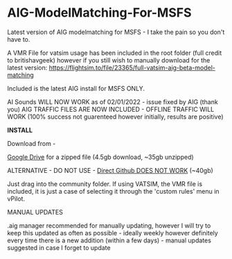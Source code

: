 # AIG-ModelMatching-For-MSFS
Latest version of AIG modelmatching for MSFS -  I take the pain so you don't have to.

A VMR File for vatsim usage has been included in the root folder (full credit to britishavgeek) however if you still wish to manually download for the latest version: https://flightsim.to/file/23365/full-vatsim-aig-beta-model-matching

Included is the latest AIG install for MSFS ONLY.

AI Sounds WILL NOW WORK as of 02/01/2022 - issue fixed by AIG (thank you)
AIG TRAFFIC FILES ARE NOW INCLUDED - OFFLINE TRAFFIC WILL WORK (100% success not guarenteed however initially, results are positive)

<b>INSTALL</b>

Download from - 

[Google Drive](https://drive.google.com/file/d/1flSs0efqBbGolBE6AYiRZDTMHIiDr6gI/view?usp=sharing) for a zipped file (4.5gb download, ~35gb unzipped)

ALTERNATIVE - DO NOT USE - [Direct Github DOES NOT WORK]() (~40gb)

Just drag into the community folder. If using VATSIM, the VMR file is included, it is just a case of selecting it through the 'custom rules' menu in vPilot.


MANUAL UPDATES

.aig manager recommended for manually updating, however I will try to keep this updated as often as possible - ideally weekly however definitely every time there is a new addition (within a few days) - manual updates suggested in case I forget to update

